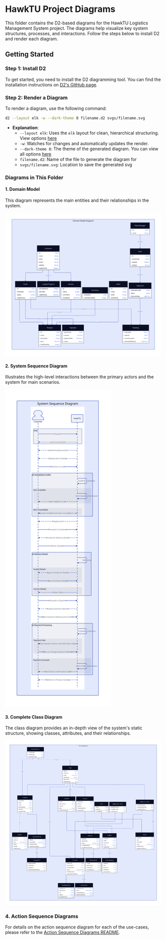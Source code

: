 # HawkTU Project Diagrams

This folder contains the D2-based diagrams for the HawkTU Logistics Management System project. The diagrams help visualize key system structures, processes, and interactions. Follow the steps below to install D2 and render each diagram.

## Getting Started

### Step 1: Install D2

To get started, you need to install the D2 diagramming tool. You can find the installation instructions on [D2's GitHub page](https://github.com/terrastruct/d2/blob/master/docs/INSTALL.md).

### Step 2: Render a Diagram

To render a diagram, use the following command:

```bash
d2 --layout elk -w --dark-theme 8 filename.d2 svgs/filename.svg 
```

- **Explanation**:
  - `--layout elk`: Uses the `elk` layout for clean, hierarchical structuring. View options [here](https://d2lang.com/tour/layouts)
  - `-w`: Watches for changes and automatically updates the render.
  - `--dark-theme 8`: The theme of the generated diagram. You can view all options [here](https://d2lang.com/tour/themes)
  - `filename.d2`: Name of the file to generate the diagram for
  - `svgs/filename.svg`: Location to save the generated svg

### Diagrams in This Folder

#### 1. Domain Model

This diagram represents the main entities and their relationships in the system.

![Domain Model](svgs/domain-model.svg)

#### 2. System Sequence Diagram

Illustrates the high-level interactions between the primary actors and the system for main scenarios.

![System Sequence Diagram](svgs/system-sequence.svg)

#### 3. Complete Class Diagram

The class diagram provides an in-depth view of the system's static structure, showing classes, attributes, and their relationships.

![Class Diagram](svgs/class-diagram.svg)

### 4. Action Sequence Diagrams

For details on the action sequence diagram for each of the use-cases, please refer to the [Action Sequence Diagrams README](action-sequence/README.md).
